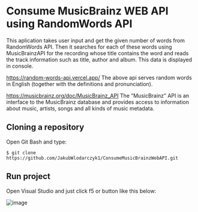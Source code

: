 
Consume MusicBrainz WEB API using RandomWords API
==============================

This aplication takes user input and get the given number of words from RandomWords API. Then it searches for each of these words using MusicBrainzAPI for the recording whose title contains the word and reads the track information such as title, author and album. This data is displayed in console.

https://random-words-api.vercel.app/
The above api serves random words in English (together with the definitions and pronunciation).

https://musicbrainz.org/doc/MusicBrainz_API
The “MusicBrainz” API is an interface to the MusicBrainz database and provides access to
information about music, artists, songs and all kinds of music metadata.


## Cloning a repository

Open Git Bash and type:

```
$ git clone https://github.com/JakubWlodarczyk1/ConsumeMusicBrainzWebAPI.git
```


## Run project

Open Visual Studio and just click f5 or button like this below:

![image](https://user-images.githubusercontent.com/60402277/173238872-2f2c22f1-0b52-4949-9327-1a107d8b879c.png)



